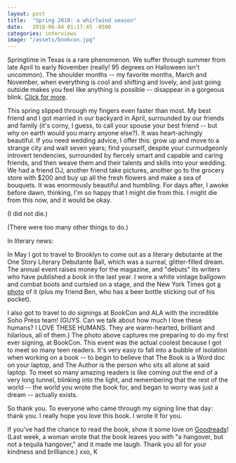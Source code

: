 ```yaml
---
layout: post
title:  "Spring 2018: a whirlwind season"
date:   2018-06-04 01:17:45 -0500
categories: interviews
image: "/assets/bookcon.jpg"
---
```

Springtime in Texas is a rare phenomenon. We suffer through summer from late April to early November (really! 95 degrees on Halloween isn't uncommon). The shoulder months -- my favorite months, March and November, when everything is cool and shifting and lovely, and just going outside makes you feel like anything is possible -- disappear in a gorgeous blink. [Click for more][springramble].

This spring slipped through my fingers even faster than most. My best friend and I got married in our backyard in April, surrounded by our friends and family (it's corny, I guess, to call your spouse your best friend -- but why on earth would you marry anyone else?). It was heart-achingly beautiful. If you need wedding advice, I offer this: grow up and move to a strange city and wait seven years; find yourself, despite your curmudgeonly introvert tendencies, surrounded by fiercely smart and capable and caring friends, and then weave them and their talents and skills into your wedding. We had a friend DJ, another friend take pictures, another go to the grocery store with $200 and buy up all the fresh flowers and make a sea of bouquets. It was enormously beautiful and humbling. For days after, I awoke before dawn, thinking, I'm so happy that I might die from this. I might die from this now, and it would be okay.

(I did not die.)

(There were too many other things to do.)

In literary news:

In May I got to travel to Brooklyn to come out as a literary debutante at the One Story Literary Debutante Ball, which was a surreal, glitter-filled dream. The annual event raises money for the magazine, and "debuts" its writers who have published a book in the last year. I wore a white vintage ballgown and combat boots and curtsied on a stage, and the New York Times got [a photo][nyt] of it (plus my friend Ben, who has a beer bottle sticking out of his pocket).

I also got to travel to do signings at BookCon and ALA with the incredible Soho Press team! (GUYS. Can we talk about how much I love these humans? I LOVE THESE HUMANS. They are warm-hearted, brilliant and hilarious, all of them.) The photo above captures me preparing to do my first ever signing, at BookCon. This event was the actual coolest because I got to meet so many teen readers. It's very easy to fall into a bubble of isolation when working on a book -- to begin to believe that The Book is a Word doc on your laptop, and The Author is the person who sits all alone at said laptop. To meet so many amazing readers is like coming out the end of a very long tunnel, blinking into the light, and remembering that the rest of the world -- the world you wrote the book for, and began to worry was just a dream -- actually exists.

So thank you. To everyone who came through my signing line that day: thank you. I really hope you love this book. I wrote it for you.

If you've had the chance to read the book, show it some love on [Goodreads][holegoodreads]! (Last week, a woman wrote that the book leaves you with "a hangover, but not a tequila hangover," and it made me laugh. Thank you all for your kindness and brilliance.) xxo, K


[nyt]: https://www.nytimes.com/2018/06/15/books/literary-parties-book-expo.html
[holegoodreads]: https://www.goodreads.com/book/show/32827157-hole-in-the-middle
[springramble]: http://kendrafortmeyer.com/interviews/2018/06/04/spring2018.html